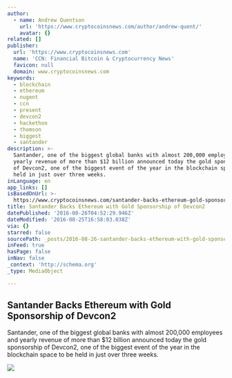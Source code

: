 ```yaml
---
author:
  - name: Andrew Quentson
    url: 'https://www.cryptocoinsnews.com/author/andrew-quent/'
    avatar: {}
related: []
publisher:
  url: 'https://www.cryptocoinsnews.com'
  name: 'CCN: Financial Bitcoin & Cryptocurrency News'
  favicon: null
  domain: www.cryptocoinsnews.com
keywords:
  - blockchain
  - ethereum
  - nugent
  - ccn
  - present
  - devcon2
  - hackethon
  - thomson
  - biggest
  - santander
description: >-
  Santander, one of the biggest global banks with almost 200,000 employees and
  yearly revenue of more than $12 billion announced today the gold sponsorship
  of Devcon2, one of the biggest event of the year in the blockchain space to be
  held in just over three weeks.
inLanguage: en
app_links: []
isBasedOnUrl: >-
  https://www.cryptocoinsnews.com/santander-backs-ethereum-gold-sponsorship-devcon2/
title: Santander Backs Ethereum with Gold Sponsorship of Devcon2
datePublished: '2016-08-26T04:52:29.946Z'
dateModified: '2016-08-25T16:58:03.038Z'
via: {}
starred: false
sourcePath: _posts/2016-08-26-santander-backs-ethereum-with-gold-sponsorship-of-devcon2.md
inFeed: true
hasPage: false
inNav: false
_context: 'http://schema.org'
_type: MediaObject

---
```

<article style=""><h1>Santander Backs Ethereum with Gold Sponsorship of Devcon2</h1><p>Santander, one of the biggest global banks with almost 200,000 employees and yearly revenue of more than $12 billion announced today the gold sponsorship of Devcon2, one of the biggest event of the year in the blockchain space to be held in just over three weeks.</p><img src="https://www.cryptocoinsnews.com/wp-content/uploads/2016/08/Santander-crest.jpg" /></article>